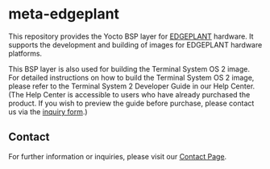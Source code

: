 # meta-edgeplant

This repository provides the Yocto BSP layer for [EDGEPLANT](https://www.aptpod.co.jp/products/edgeplant/) hardware.
It supports the development and building of images for EDGEPLANT hardware platforms.

This BSP layer is also used for building the Terminal System OS 2 image.
For detailed instructions on how to build the Terminal System OS 2 image,
please refer to the Terminal System 2 Developer Guide in our Help Center. (The Help Center is accessible to users who have already purchased the product. If you wish to preview the guide before purchase, please contact us via the [inquiry form](https://www.aptpod.co.jp/en/contact/).)

## Contact

For further information or inquiries, please visit our [Contact Page](https://www.aptpod.co.jp/contact/).
